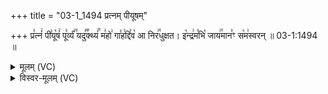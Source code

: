 +++
title = "03-1_1494 प्रत्नम् पीयूषम्"

+++
प्र꣣त्नं꣢ पी꣣यू꣡षं꣢ पू꣣र्व्यं꣢꣫ यदु꣣꣬क्थ्यं꣢꣯ म꣣हो꣢ गा꣣ह꣢द्दि꣣व꣡ आ निर꣢꣯धुक्षत। इ꣡न्द्र꣢म꣣भि꣡ जाय꣢꣯मान꣣ꣳ स꣡म꣢स्वरन् ॥ 03-1:1494 ॥

<details><summary>मूलम् (VC)</summary>

प्र꣣त्नं꣢ पी꣣यू꣡षं꣢ पू꣣र्व्यं꣢꣫ यदु꣣꣬क्थ्यं꣢꣯ म꣣हो꣢ गा꣣हा꣢द्दि꣣व꣡ आ निर꣢꣯धुक्षत । इ꣡न्द्र꣢म꣣भि꣡ जाय꣢꣯मान꣣ꣳ स꣡म꣢स्वरन् ॥१४९४॥
</details>

<details><summary>विस्वर-मूलम् (VC)</summary>

प्रत्नं पीयूषं पूर्व्यं यदुक्थ्यं महो गाहाद्दिव आ निरधुक्षत । इन्द्रमभि जायमानꣳ समस्वरन् ॥१४९४॥
</details>